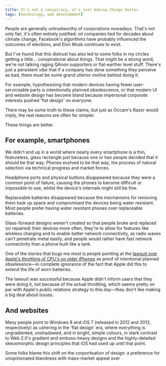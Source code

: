 ```yaml
---
title: It's not a conspiracy, it's just making things better
tags: [technology, web development]
---
```


People are generally untrustworthy of corporations nowadays. That's not only fair, it's often entirely justified: oil companies lied for decades about climate change, Facebook's algorithms have probably influenced the outcomes of elections, and Elon Musk continues to exist.

But I've found that this distrust has also led to some folks in my circles getting a little... conspiratorial about things. That might be a strong word, we're not talking raging QAnon supporters or flat-earther level stuff. There's just a persistent _vibe_ that if a company has done something they perceive as bad, there must be some grand ulterior motive behind doing it.

For example, hypothesising that modern devices having fewer user-serviceable parts is intentionally planned obsolescence, or that modern UI and website design has become bland because impersonal corporate interests pushed 'flat design' on everyone.

There may be some truth to these claims, but just as Occam's Razor would imply, the real reasons are often far simpler.

These things are better.

## For example, smartphones

We didn't end up in a world where nearly every smartphone is a thin, featureless, glass rectangle just because one or two people decided that it should be that way. Phones evolved to be that way, the process of natural selection via technical progress and market forces.

Headphone ports and physical buttons disappeared because they were a common point of failure, causing the phones to become difficult or impossible to use, whilst the device's internals might still be fine.

Replaceable batteries disappeared because the mechanisms for removing them took up space and compromised the devices being water resistant. Most people prefer having water resistant phones over replaceable batteries.

Glass-forward designs weren't created so that people broke and replaced (or repaired) their devices more often, they're to allow for features like wireless charging and to enable better network connectivity, as radio waves can't penetrate metal easily; and people would rather have fast network connectivity than a phone built like a tank.

One of the stories that bugs me most is people pointing at the [lawsuit over Apple's throttling of CPU's on older iPhones](https://www.bbc.com/news/technology-54996601) as proof of intentional planned obselesence—in complete ignorance of the fact that Apple did this to extend the life of worn batteries.

The lawsuit was successful because Apple didn't inform users that they were doing it, not because of the actual throttling, which seems pretty on par with Apple's public relations strategy to this day—they don't like making a big deal about issues.

## And websites

Many people point to Windows 8 and iOS 7 (released in 2012 and 2013, respectively) as ushering in the 'flat design' era, where everything is ungradiented, unshadowed, and in bright, simple colours, in stark contrast to Web 2.0's gradient and emboss-heavy designs and the highly-detailed skeuomorphic design principles that iOS had used up until that point.

Some folks blame this shift on the corporitsation of design: a preference for unopinionated blandness with mass-market appeal over
